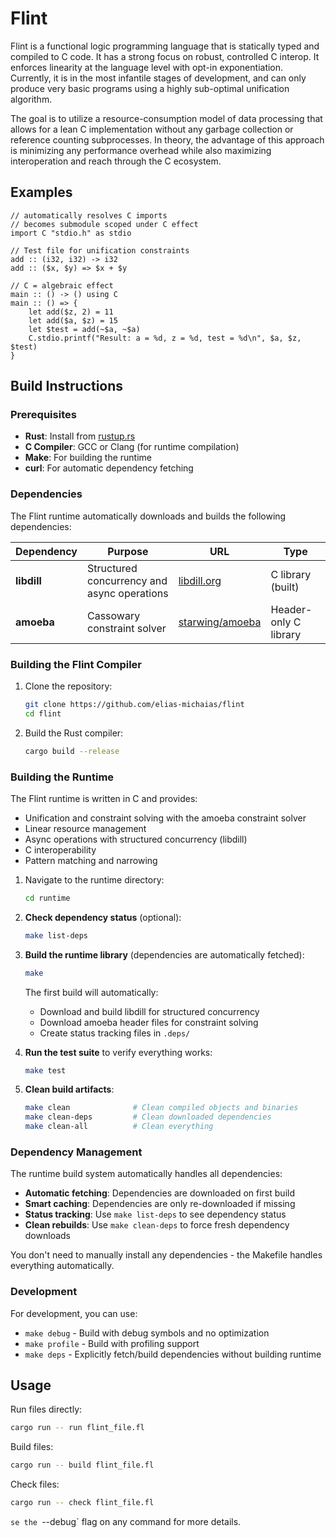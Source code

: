 # Flint

Flint is a functional logic programming language that is statically typed and compiled to C code. It has a strong focus on robust, controlled C interop.
It enforces linearity at the language level with opt-in exponentiation.
Currently, it is in the most infantile stages of development, and can only produce very basic programs using a highly sub-optimal unification algorithm.

The goal is to utilize a resource-consumption model of data processing that allows for a lean C implementation without any garbage collection or reference counting subprocesses. In theory, the advantage of this approach is minimizing any performance overhead while also maximizing interoperation and reach through the C ecosystem.

## Examples

```
// automatically resolves C imports
// becomes submodule scoped under C effect
import C "stdio.h" as stdio

// Test file for unification constraints
add :: (i32, i32) -> i32
add :: ($x, $y) => $x + $y

// C = algebraic effect
main :: () -> () using C
main :: () => { 
    let add($z, 2) = 11
    let add($a, $z) = 15
    let $test = add(~$a, ~$a)
    C.stdio.printf("Result: a = %d, z = %d, test = %d\n", $a, $z, $test)
}

```

## Build Instructions

### Prerequisites

- **Rust**: Install from [rustup.rs](https://rustup.rs/)
- **C Compiler**: GCC or Clang (for runtime compilation)
- **Make**: For building the runtime
- **curl**: For automatic dependency fetching

### Dependencies

The Flint runtime automatically downloads and builds the following dependencies:

| Dependency | Purpose | URL | Type |
|------------|---------|-----|------|
| **libdill** | Structured concurrency and async operations | [libdill.org](http://libdill.org/libdill-2.14.tar.gz) | C library (built) |
| **amoeba** | Cassowary constraint solver | [starwing/amoeba](https://github.com/starwing/amoeba) | Header-only C library |

### Building the Flint Compiler

1. Clone the repository:
   ```bash
   git clone https://github.com/elias-michaias/flint
   cd flint
   ```

2. Build the Rust compiler:
   ```bash
   cargo build --release
   ```

### Building the Runtime

The Flint runtime is written in C and provides:
- Unification and constraint solving with the amoeba constraint solver
- Linear resource management  
- Async operations with structured concurrency (libdill)
- C interoperability
- Pattern matching and narrowing

1. Navigate to the runtime directory:
   ```bash
   cd runtime
   ```

2. **Check dependency status** (optional):
   ```bash
   make list-deps
   ```

3. **Build the runtime library** (dependencies are automatically fetched):
   ```bash
   make
   ```
   
   The first build will automatically:
   - Download and build libdill for structured concurrency
   - Download amoeba header files for constraint solving
   - Create status tracking files in `.deps/`

4. **Run the test suite** to verify everything works:
   ```bash
   make test
   ```

5. **Clean build artifacts**:
   ```bash
   make clean              # Clean compiled objects and binaries
   make clean-deps         # Clean downloaded dependencies  
   make clean-all          # Clean everything
   ```

### Dependency Management

The runtime build system automatically handles all dependencies:

- **Automatic fetching**: Dependencies are downloaded on first build
- **Smart caching**: Dependencies are only re-downloaded if missing
- **Status tracking**: Use `make list-deps` to see dependency status
- **Clean rebuilds**: Use `make clean-deps` to force fresh dependency downloads

You don't need to manually install any dependencies - the Makefile handles everything automatically.

### Development

For development, you can use:
- `make debug` - Build with debug symbols and no optimization
- `make profile` - Build with profiling support
- `make deps` - Explicitly fetch/build dependencies without building runtime

## Usage
Run files directly:
```bash
cargo run -- run flint_file.fl
```
Build files:
```bash
cargo run -- build flint_file.fl
```
Check files:
```bash
cargo run -- check flint_file.fl
```
`se the `--debug` flag on any command for more details.